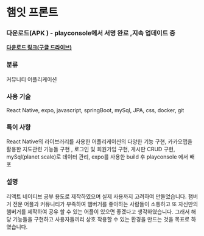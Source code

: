 # 햄잇 프론트

### 다운로드(APK ) - playconsole에서 서명 완료 ,지속 업데이트 중

**[다운로드 링크(구글 드라이브)](https://drive.google.com/file/d/1TStkUUNRNFJ1gotciD4uVcjIdPXr7PD9)**

### 분류

커뮤니티 어플리케이션

### 사용 기술

React Native, expo, javascript, springBoot, mySql, JPA, css, docker, git

### 특이 사항

React Native의 라이브러리를 사용한 어플리케이션의 다양한 기능 구현,  카카오맵을 활용한 지도관련 기능들 구현 , 로그인 및 회원가입 구현, 게시판 CRUD 구현, mySql(planet scale)로 데이터 관리, expo를 사용한 build 후 playconsole 에서 배포

### 설명

 리액트 네이티브 공부 용도로 제작하였으며 실제 사용까지 고려하여 만들었습니다. 햄버거 전문 어플과 커뮤니티가 부족하여 햄버거를 좋아하는 사람들이 소통하고 또 자신만의 햄버거를 제작하여 공유 할 수 있는 어플이 있으면 좋겠다고 생각하였습니다. 그래서 해당 기능들을 구현하고 사용자들끼리 상호 작용할 수 있는 환경을 만드는 것을 목표로 하였습니다.

